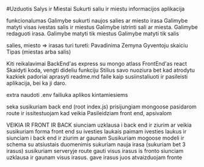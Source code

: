#Uzduotis Salys ir Miestai
Sukurti saliu ir miestu informacijos aplikacija

funkcionalumas
Galimybe sukurti naujos salies ar miesto irasa
Galimybe matyti visas ivestas salis ir miestus
Galimybe istrinti sali ar miesta.
Galimybe redaguoti irasa.
Galimybe matyti tik miestus
Galimybe matyti tik salis

salies, miesto => irasas turi tureti:
Pavadinima
Zemyna
Gyventoju skaiciu
Tipas (miestas arba salis)

Kiti reikalavimai
BackEnd'as express su mongo atlass
FrontEnd'as react
Skaidyti koda, vengti dideliu funkciju
Stilius savo nuoziura bet kad atrodytu kazkiek padoriai
aprasyti readme.md faile kaip susiinstaliuoti ir pasileisti aplikacija, bei ka ji daro.

extra
naudoti .env failiuka aplikos kintamiesiems

seka
susikuriam back end (root index.js)
prisijungiam mongoose
pasidarom route ir issitestuojam kad veikia
Pasileidziam front end, apsivalom

VEIKIA IR FRONT IR BACK
siunciam uzklausa i back end ir ziurim ar veikia
susikuriam forma front end su ivesties laukais
paimam ivesties laukus ir siunciam i back end ir ziurim ar gaunam
Susikuriam mogoose modeli ir schema
su atsiustais duomenimis sukuriam nauja irasa (sukuriam bet 3 irasus)
susikuriam serveryje route gauti visus irasus
is fronto siunciam uzklausa ir gaunam visus irasus.
gave irasus juos atvaizduojam fronte
